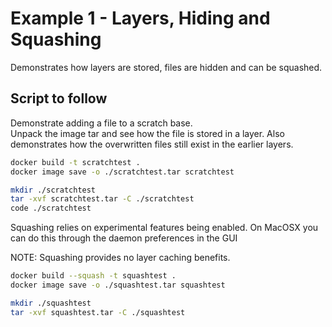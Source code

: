 # Example 1 - Layers, Hiding and Squashing
Demonstrates how layers are stored, files are hidden and can be squashed.  

## Script to follow
Demonstrate adding a file to a scratch base.    
Unpack the image tar and see how the file is stored in a layer. 
Also demonstrates how the overwritten files still exist in the earlier layers. 

```sh
docker build -t scratchtest .
docker image save -o ./scratchtest.tar scratchtest

mkdir ./scratchtest
tar -xvf scratchtest.tar -C ./scratchtest
code ./scratchtest
```

Squashing relies on experimental features being enabled. 
On MacOSX you can do this through the daemon preferences in the GUI 

NOTE: Squashing provides no layer caching benefits.

```sh
docker build --squash -t squashtest .      
docker image save -o ./squashtest.tar squashtest 

mkdir ./squashtest 
tar -xvf squashtest.tar -C ./squashtest

```